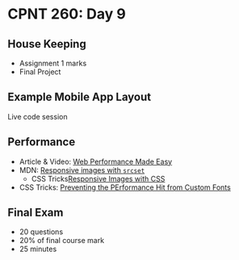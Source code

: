 # CPNT 260: Day 9
## House Keeping
- Assignment 1 marks
- Final Project

## Example Mobile App Layout 
Live code session

## Performance
- Article & Video: [Web Performance Made Easy](https://developers.google.com/web/updates/2018/08/web-performance-made-easy)
- MDN: [Responsive images with `srcset`](https://developer.mozilla.org/en-US/docs/Learn/HTML/Multimedia_and_embedding/Responsive_images)
  - CSS Tricks[Responsive Images with CSS](https://css-tricks.com/responsive-images-css/)
- CSS Tricks: [Preventing the PErformance Hit from Custom Fonts](https://css-tricks.com/preventing-the-performance-hit-from-custom-fonts/)

## Final Exam
- 20 questions
- 20% of final course mark
- 25 minutes

